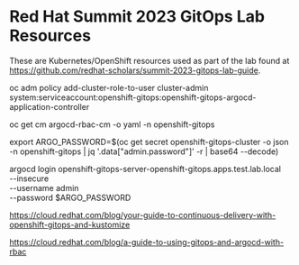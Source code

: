 # Red Hat Summit 2023 GitOps Lab Resources

These are Kubernetes/OpenShift resources used as part of the lab found at https://github.com/redhat-scholars/summit-2023-gitops-lab-guide.




oc adm policy add-cluster-role-to-user cluster-admin system:serviceaccount:openshift-gitops:openshift-gitops-argocd-application-controller

oc get cm argocd-rbac-cm -o yaml -n openshift-gitops


export ARGO_PASSWORD=$(oc get secret openshift-gitops-cluster -o json -n openshift-gitops | jq '.data["admin.password"]' -r | base64 --decode)

argocd login openshift-gitops-server-openshift-gitops.apps.test.lab.local \
--insecure \
--username admin \
--password $ARGO_PASSWORD


https://cloud.redhat.com/blog/your-guide-to-continuous-delivery-with-openshift-gitops-and-kustomize


https://cloud.redhat.com/blog/a-guide-to-using-gitops-and-argocd-with-rbac